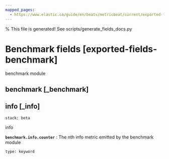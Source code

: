 ```yaml
---
mapped_pages:
  - https://www.elastic.co/guide/en/beats/metricbeat/current/exported-fields-benchmark.html
---
```


% This file is generated! See scripts/generate_fields_docs.py

# Benchmark fields [exported-fields-benchmark]

benchmark module

## benchmark [_benchmark]



## info [_info]

```{applies_to}
stack: beta
```

info

**`benchmark.info.counter`**
:   The nth info metric emitted by the benchmark module

    type: keyword


